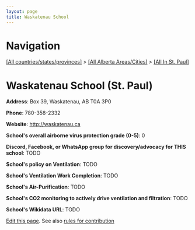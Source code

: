 ```yaml
---
layout: page
title: Waskatenau School
---
```

# Navigation

[[All countries/states/provinces]](../../..) > [[All Alberta Areas/Cities]](../..) > [[All In St. Paul]](..)

# Waskatenau School (St. Paul)

**Address**: Box 39, Waskatenau, AB T0A 3P0

**Phone**: 780-358-2332

**Website**: <http://waskatenau.ca>

**School's overall airborne virus protection grade (0-5)**: 0

**Discord, Facebook, or WhatsApp group for discovery/advocacy for THIS school**: TODO

**School's policy on Ventilation**: TODO

**School's Ventilation Work Completion**: TODO

**School's Air-Purification**: TODO

**School's CO2 monitoring to actively drive ventilation and filtration**: TODO

**School's Wikidata URL**: TODO


[Edit this page](https://github.com/ventilate-schools/AB/edit/main/./St._Paul/Waskatenau_School.md). See also [rules for contribution](../../../contribution-rules/)